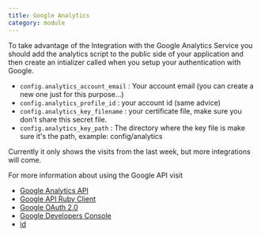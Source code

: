 ```yaml
---
title: Google Analytics
category: module
---
```


To take advantage of the Integration with the Google Analytics Service you should add the analytics script to the public side of your application and then create an intializer called when you setup your authentication with Google.

* `config.analytics_account_email` : Your account email (you can create a new one just for this purpose...)
* `config.analytics_profile_id` : your account id (same advice)
* `config.analytics_key_filename` : your certificate file, make sure you don't share this secret file.
* `config.analytics_key_path` : The directory where the key file is make sure it's the path, example: config/analytics

Currently it only shows the visits from the last week, but more integrations will come.

For more information about using the Google API visit

* [Google Analytics API](https://developers.google.com/analytics/devguides/reporting/core/v3/)
* [Google API Ruby Client](https://github.com/google/google-api-ruby-client)
* [Google OAuth 2.0](https://developers.google.com/accounts/docs/OAuth2)
* [Google Developers Console](https://cloud.google.com/console)
* [id](https://developers.google.com/analytics/devguides/config/mgmt/v3/mgmtReference/management/accountSummaries/list)
